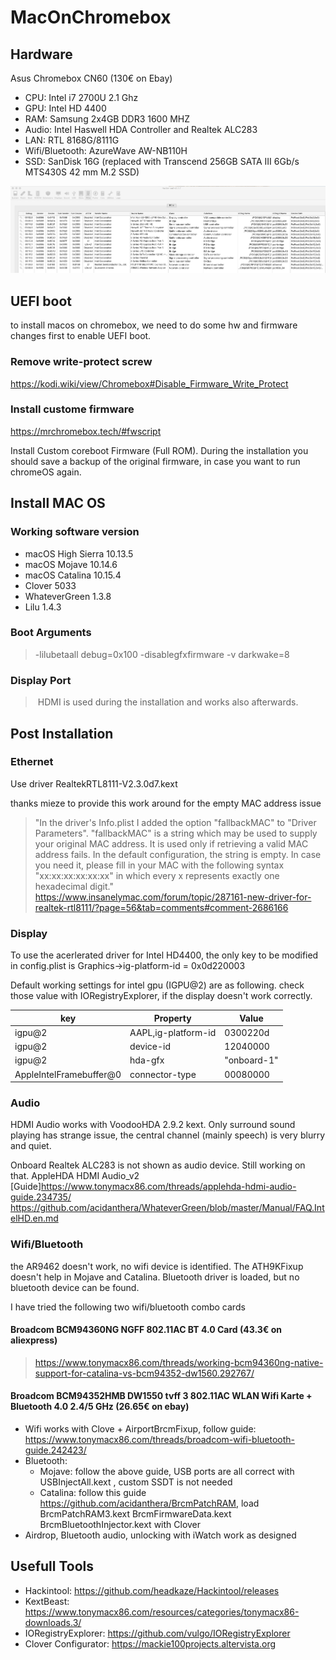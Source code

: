 # MacOnChromebox
## Hardware 
Asus Chromebox CN60 (130€ on Ebay)
- CPU: Intel i7 2700U 2.1 Ghz
- GPU: Intel HD 4400
- RAM: Samsung 2x4GB DDR3 1600 MHZ
- Audio: Intel Haswell HDA Controller and Realtek ALC283
- LAN: RTL 8168G/8111G
- Wifi/Bluetooth: AzureWave AW-NB110H
- SSD: SanDisk 16G      (replaced with Transcend 256GB SATA III 6Gb/s MTS430S 42 mm M.2 SSD)

![pcie devices](https://github.com/caikn/MacOnChromebox/blob/master/image/pcie.png?raw=true "PCIe devices")

## UEFI boot
to install macos on chromebox, we need to do some hw and firmware changes first to enable UEFI boot.
### Remove write-protect screw
https://kodi.wiki/view/Chromebox#Disable_Firmware_Write_Protect

### Install custome firmware
https://mrchromebox.tech/#fwscript

Install Custom coreboot Firmware (Full ROM). During the installation you should save a backup of the original firmware, in case you want to run chromeOS again.

## Install MAC OS
### Working software version
- macOS High Sierra 10.13.5
- macOS Mojave 10.14.6
- macOS Catalina 10.15.4
- Clover 5033
- WhateverGreen 1.3.8
- Lilu 1.4.3
  
### Boot Arguments  
> -lilubetaall debug=0x100 -disablegfxfirmware -v darkwake=8
 
### Display Port
> HDMI is used during the installation and works also afterwards.
  

## Post Installation

### Ethernet
Use driver RealtekRTL8111-V2.3.0d7.kext

thanks mieze to provide this work around for the empty MAC address issue
> "In the driver's Info.plist I added the option "fallbackMAC" to "Driver Parameters". "fallbackMAC" is a string which may be used to supply your original MAC address. It is used only if retrieving a valid MAC address fails. In the default configuration, the string is empty. In case you need it, please fill in your MAC with the following syntax "xx:xx:xx:xx:xx:xx" in which every x represents exactly one hexadecimal digit."  https://www.insanelymac.com/forum/topic/287161-new-driver-for-realtek-rtl8111/?page=56&tab=comments#comment-2686166

### Display
To use the acerlerated driver for Intel HD4400, the only key to be modified in config.plist is Graphics->ig-platform-id = 0x0d220003

Default working settings for intel gpu (IGPU@2) are as following. check those value with IORegistryExplorer, if the display doesn't work correctly.

| key    | Property             | Value       |
|--------|----------------------|-------------|
| igpu@2 | AAPL,ig-platform-id  | 0300220d    |
| igpu@2 | device-id            | 12040000    |
| igpu@2 | hda-gfx              | "onboard-1" |
| AppleIntelFramebuffer@0 | connector-type | 00080000 |

### Audio
HDMI Audio works with VoodooHDA 2.9.2 kext. Only surround sound playing has strange issue, the central channel (mainly speech) is very blurry and quiet. 

Onboard Realtek ALC283 is not shown as audio device. Still working on that.
AppleHDA HDMI Audio_v2 [Guide]https://www.tonymacx86.com/threads/applehda-hdmi-audio-guide.234735/
https://github.com/acidanthera/WhateverGreen/blob/master/Manual/FAQ.IntelHD.en.md



### Wifi/Bluetooth
the AR9462 doesn't work, no wifi device is identified. The ATH9KFixup doesn't help in Mojave and Catalina.
Bluetooth driver is loaded, but no bluetooth device can be found.

I have tried the following two wifi/bluetooth combo cards

#### Broadcom BCM94360NG NGFF 802.11AC BT 4.0 Card  (43.3€ on aliexpress)
  > https://www.tonymacx86.com/threads/working-bcm94360ng-native-support-for-catalina-vs-bcm94352-dw1560.292767/
  
#### Broadcom BCM94352HMB DW1550 tvff 3 802.11AC WLAN Wifi Karte + Bluetooth 4.0 2.4/5 GHz (26.65€ on ebay)
  - Wifi works with Clove + AirportBrcmFixup, follow guide: https://www.tonymacx86.com/threads/broadcom-wifi-bluetooth-guide.242423/
  - Bluetooth: 
    - Mojave: follow the above guide, USB ports are all correct with USBInjectAll.kext , custom SSDT is not needed
    - Catalina: follow this guide https://github.com/acidanthera/BrcmPatchRAM, load BrcmPatchRAM3.kext BrcmFirmwareData.kext BrcmBluetoothInjector.kext with Clover
  - Airdrop, Bluetooth audio, unlocking with iWatch work as designed

## Usefull Tools
  - Hackintool: https://github.com/headkaze/Hackintool/releases
  - KextBeast: https://www.tonymacx86.com/resources/categories/tonymacx86-downloads.3/
  - IORegistryExplorer: https://github.com/vulgo/IORegistryExplorer
  - Clover Configurator: https://mackie100projects.altervista.org
